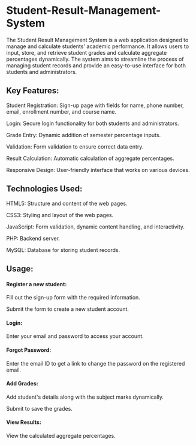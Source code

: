# Student-Result-Management-System


The Student Result Management System is a web application designed to manage and calculate students' academic performance. It allows users to input, store, and retrieve student grades and calculate aggregate percentages dynamically. The system aims to streamline the process of managing student records and provide an easy-to-use interface for both students and administrators.


<H2>Key Features:</H2>

Student Registration: Sign-up page with fields for name, phone number, email, enrollment number, and course name.

Login: Secure login functionality for both students and administrators.

Grade Entry: Dynamic addition of semester percentage inputs.

Validation: Form validation to ensure correct data entry.

Result Calculation: Automatic calculation of aggregate percentages.

Responsive Design: User-friendly interface that works on various devices.


<H2>Technologies Used:</H2>

HTML5: Structure and content of the web pages.

CSS3: Styling and layout of the web pages.

JavaScript: Form validation, dynamic content handling, and interactivity.

PHP: Backend server.

MySQL: Database for storing student records.


<H2>Usage:</H2>

<H4>Register a new student:</H4>

Fill out the sign-up form with the required information.

Submit the form to create a new student account.

<H4>Login:</H4>

Enter your email and password to access your account.

<H4>Forgot Password:</H4>

Enter the email ID to get a link to change the password on the registered email.

<H4>Add Grades:</H4>

Add student's details along with the subject marks dynamically.

Submit to save the grades.

<H4>View Results:</H4>

View the calculated aggregate percentages.
